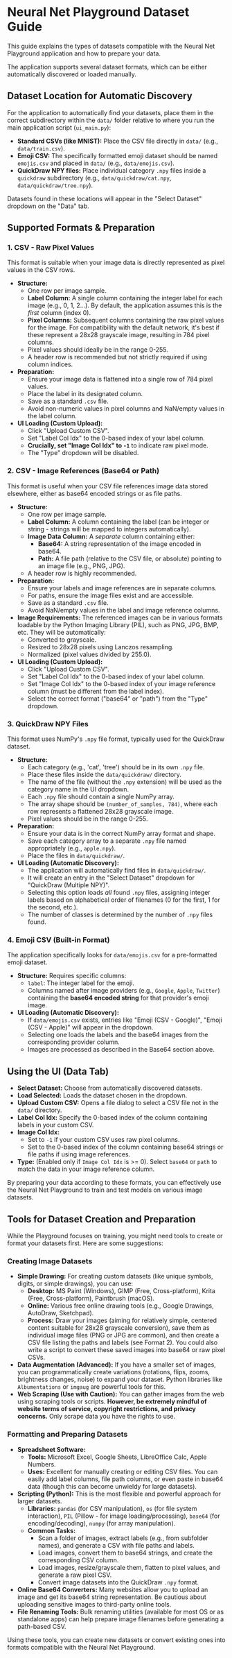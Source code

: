 # Neural Net Playground Dataset Guide

This guide explains the types of datasets compatible with the Neural Net Playground application and how to prepare your data.

The application supports several dataset formats, which can be either automatically discovered or loaded manually.

## Dataset Location for Automatic Discovery

For the application to automatically find your datasets, place them in the correct subdirectory within the `data/` folder relative to where you run the main application script (`ui_main.py`):

*   **Standard CSVs (like MNIST):** Place the CSV file directly in `data/` (e.g., `data/train.csv`).
*   **Emoji CSV:** The specifically formatted emoji dataset should be named `emojis.csv` and placed in `data/` (e.g., `data/emojis.csv`).
*   **QuickDraw NPY files:** Place individual category `.npy` files inside a `quickdraw` subdirectory (e.g., `data/quickdraw/cat.npy`, `data/quickdraw/tree.npy`).

Datasets found in these locations will appear in the "Select Dataset" dropdown on the "Data" tab.

## Supported Formats & Preparation

### 1. CSV - Raw Pixel Values

This format is suitable when your image data is directly represented as pixel values in the CSV rows.

*   **Structure:**
    *   One row per image sample.
    *   **Label Column:** A single column containing the integer label for each image (e.g., 0, 1, 2...). By default, the application assumes this is the *first* column (index 0).
    *   **Pixel Columns:** Subsequent columns containing the raw pixel values for the image. For compatibility with the default network, it's best if these represent a 28x28 grayscale image, resulting in 784 pixel columns.
    *   Pixel values should ideally be in the range 0-255.
    *   A header row is recommended but not strictly required if using column indices.
*   **Preparation:**
    *   Ensure your image data is flattened into a single row of 784 pixel values.
    *   Place the label in its designated column.
    *   Save as a standard `.csv` file.
    *   Avoid non-numeric values in pixel columns and NaN/empty values in the label column.
*   **UI Loading (Custom Upload):**
    *   Click "Upload Custom CSV".
    *   Set "Label Col Idx" to the 0-based index of your label column.
    *   **Crucially, set "Image Col Idx" to `-1`** to indicate raw pixel mode.
    *   The "Type" dropdown will be disabled.

### 2. CSV - Image References (Base64 or Path)

This format is useful when your CSV file references image data stored elsewhere, either as base64 encoded strings or as file paths.

*   **Structure:**
    *   One row per image sample.
    *   **Label Column:** A column containing the label (can be integer or string - strings will be mapped to integers automatically).
    *   **Image Data Column:** A *separate* column containing either:
        *   **Base64:** A string representation of the image encoded in base64.
        *   **Path:** A file path (relative to the CSV file, or absolute) pointing to an image file (e.g., PNG, JPG).
    *   A header row is highly recommended.
*   **Preparation:**
    *   Ensure your labels and image references are in separate columns.
    *   For paths, ensure the image files exist and are accessible.
    *   Save as a standard `.csv` file.
    *   Avoid NaN/empty values in the label and image reference columns.
*   **Image Requirements:** The referenced images can be in various formats loadable by the Python Imaging Library (PIL), such as PNG, JPG, BMP, etc. They will be automatically:
    *   Converted to grayscale.
    *   Resized to 28x28 pixels using Lanczos resampling.
    *   Normalized (pixel values divided by 255.0).
*   **UI Loading (Custom Upload):**
    *   Click "Upload Custom CSV".
    *   Set "Label Col Idx" to the 0-based index of your label column.
    *   Set "Image Col Idx" to the 0-based index of your image reference column (must be different from the label index).
    *   Select the correct format ("base64" or "path") from the "Type" dropdown.

### 3. QuickDraw NPY Files

This format uses NumPy's `.npy` file format, typically used for the QuickDraw dataset.

*   **Structure:**
    *   Each category (e.g., 'cat', 'tree') should be in its own `.npy` file.
    *   Place these files inside the `data/quickdraw/` directory.
    *   The name of the file (without the `.npy` extension) will be used as the category name in the UI dropdown.
    *   Each `.npy` file should contain a single NumPy array.
    *   The array shape should be `(number_of_samples, 784)`, where each row represents a flattened 28x28 grayscale image.
    *   Pixel values should be in the range 0-255.
*   **Preparation:**
    *   Ensure your data is in the correct NumPy array format and shape.
    *   Save each category array to a separate `.npy` file named appropriately (e.g., `apple.npy`).
    *   Place the files in `data/quickdraw/`.
*   **UI Loading (Automatic Discovery):**
    *   The application will automatically find files in `data/quickdraw/`.
    *   It will create an entry in the "Select Dataset" dropdown for "QuickDraw (Multiple NPY)".
    *   Selecting this option loads *all* found `.npy` files, assigning integer labels based on alphabetical order of filenames (0 for the first, 1 for the second, etc.).
    *   The number of classes is determined by the number of `.npy` files found.

### 4. Emoji CSV (Built-in Format)

The application specifically looks for `data/emojis.csv` for a pre-formatted emoji dataset.

*   **Structure:** Requires specific columns:
    *   `label`: The integer label for the emoji.
    *   Columns named after image providers (e.g., `Google`, `Apple`, `Twitter`) containing the **base64 encoded string** for that provider's emoji image.
*   **UI Loading (Automatic Discovery):**
    *   If `data/emojis.csv` exists, entries like "Emoji (CSV - Google)", "Emoji (CSV - Apple)" will appear in the dropdown.
    *   Selecting one loads the labels and the base64 images from the corresponding provider column.
    *   Images are processed as described in the Base64 section above.

## Using the UI (Data Tab)

*   **Select Dataset:** Choose from automatically discovered datasets.
*   **Load Selected:** Loads the dataset chosen in the dropdown.
*   **Upload Custom CSV:** Opens a file dialog to select a CSV file not in the `data/` directory.
*   **Label Col Idx:** Specify the 0-based index of the column containing labels in your custom CSV.
*   **Image Col Idx:**
    *   Set to `-1` if your custom CSV uses raw pixel columns.
    *   Set to the 0-based index of the column containing base64 strings or file paths if using image references.
*   **Type:** (Enabled only if `Image Col Idx` is >= 0). Select `base64` or `path` to match the data in your image reference column.

By preparing your data according to these formats, you can effectively use the Neural Net Playground to train and test models on various image datasets.

## Tools for Dataset Creation and Preparation

While the Playground focuses on training, you might need tools to create or format your datasets first. Here are some suggestions:

### Creating Image Datasets

*   **Simple Drawing:** For creating custom datasets (like unique symbols, digits, or simple drawings), you can use:
    *   **Desktop:** MS Paint (Windows), GIMP (Free, Cross-platform), Krita (Free, Cross-platform), Paintbrush (macOS).
    *   **Online:** Various free online drawing tools (e.g., Google Drawings, AutoDraw, Sketchpad).
    *   **Process:** Draw your images (aiming for relatively simple, centered content suitable for 28x28 grayscale conversion), save them as individual image files (PNG or JPG are common), and then create a CSV file listing the paths and labels (see Format 2). You could also write a script to convert these saved images into base64 or raw pixel CSVs.
*   **Data Augmentation (Advanced):** If you have a smaller set of images, you can programmatically create variations (rotations, flips, zooms, brightness changes, noise) to expand your dataset. Python libraries like `Albumentations` or `imgaug` are powerful tools for this.
*   **Web Scraping (Use with Caution):** You can gather images from the web using scraping tools or scripts. **However, be extremely mindful of website terms of service, copyright restrictions, and privacy concerns.** Only scrape data you have the rights to use.

### Formatting and Preparing Datasets

*   **Spreadsheet Software:**
    *   **Tools:** Microsoft Excel, Google Sheets, LibreOffice Calc, Apple Numbers.
    *   **Uses:** Excellent for manually creating or editing CSV files. You can easily add label columns, file path columns, or even paste in base64 data (though this can become unwieldy for large datasets).
*   **Scripting (Python):** This is the most flexible and powerful approach for larger datasets.
    *   **Libraries:** `pandas` (for CSV manipulation), `os` (for file system interaction), `PIL` (Pillow - for image loading/processing), `base64` (for encoding/decoding), `numpy` (for array manipulation).
    *   **Common Tasks:**
        *   Scan a folder of images, extract labels (e.g., from subfolder names), and generate a CSV with file paths and labels.
        *   Load images, convert them to base64 strings, and create the corresponding CSV column.
        *   Load images, resize/grayscale them, flatten to pixel values, and generate a raw pixel CSV.
        *   Convert image datasets into the QuickDraw `.npy` format.
*   **Online Base64 Converters:** Many websites allow you to upload an image and get its base64 string representation. Be cautious about uploading sensitive images to third-party online tools.
*   **File Renaming Tools:** Bulk renaming utilities (available for most OS or as standalone apps) can help prepare image filenames before generating a path-based CSV.

Using these tools, you can create new datasets or convert existing ones into formats compatible with the Neural Net Playground.
